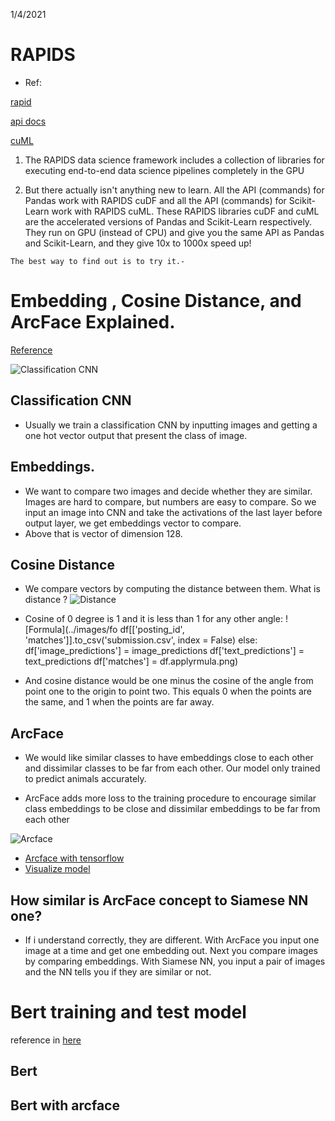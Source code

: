 
1/4/2021

# RAPIDS

+ Ref:

[rapid](https://rapids.ai/start.html)

[api docs](https://docs.rapids.ai/api)

[cuML](https://www.kaggle.com/cdeotte/rapids-cuml-knn-find-duplicates)

1. 
    The RAPIDS data science framework includes a collection of libraries for executing end-to-end data science pipelines completely in the GPU

2.
   But there actually isn't anything new to learn. All the API (commands) for Pandas work with RAPIDS cuDF and all the API (commands) for Scikit-Learn work with RAPIDS cuML. These RAPIDS libraries cuDF and cuML are the accelerated versions of Pandas and Scikit-Learn respectively. They run on GPU (instead of CPU) and give you the same API as Pandas and Scikit-Learn, and they give 10x to 1000x speed up!

``` The best way to find out is to try it.- ```

# Embedding , Cosine Distance, and ArcFace Explained.

[Reference](https://www.kaggle.com/c/shopee-product-matching/discussion/226279)

![Classification CNN](../images/classification_cnn.png)

## Classification CNN

+ Usually we train a classification CNN by inputting images and getting a one hot vector output that present the class of image.
  
## Embeddings.
+ We want to compare two images and decide whether they are similar. Images are hard to compare, but numbers are easy to compare.
So we input an image into CNN and take the activations of the last layer before output layer, we get embeddings vector to compare.
+ Above that is vector of dimension 128. 

## Cosine Distance
+ We compare vectors by computing the distance between them. What is distance ?
![Distance](../images/distance_vector.png)
  
+ Cosine of 0 degree is 1 and it is less than 1 for any other angle:
![Formula](../images/fo
    df[['posting_id', 'matches']].to_csv('submission.csv', index = False)
else:
    df['image_predictions'] = image_predictions
    df['text_predictions'] = text_predictions
    df['matches'] = df.applyrmula.png)
  
+ And cosine distance would be one minus the cosine of the angle from point one to the origin to point two. This equals 0 when the points are the same, and 1 when the points are far away.

## ArcFace

+ We would like similar classes to have embeddings close to each other and dissimilar 
  classes to be far from each other. Our model only trained to predict animals accurately.
  
+ ArcFace adds more loss to the training procedure to encourage similar class embeddings to be close and dissimilar embeddings to be far from each other

![Arcface](../images/arcface.png)

+ [Arcface with tensorflow](https://www.kaggle.com/chankhavu/keras-layers-arcface-cosface-adacos)
+ [Visualize model](https://www.kaggle.com/slawekbiel/arcface-explained/)
##  How similar is ArcFace concept to Siamese NN one?

+ If i understand correctly, they are different. With ArcFace you input one image at a time and get one embedding out. Next you compare images by comparing embeddings. With Siamese NN, you input a pair of images and the NN tells you if they are similar or not.

# Bert training and test model

reference in [here](https://www.kaggle.com/ragnar123/bert-baseline)

## Bert

## Bert with arcface